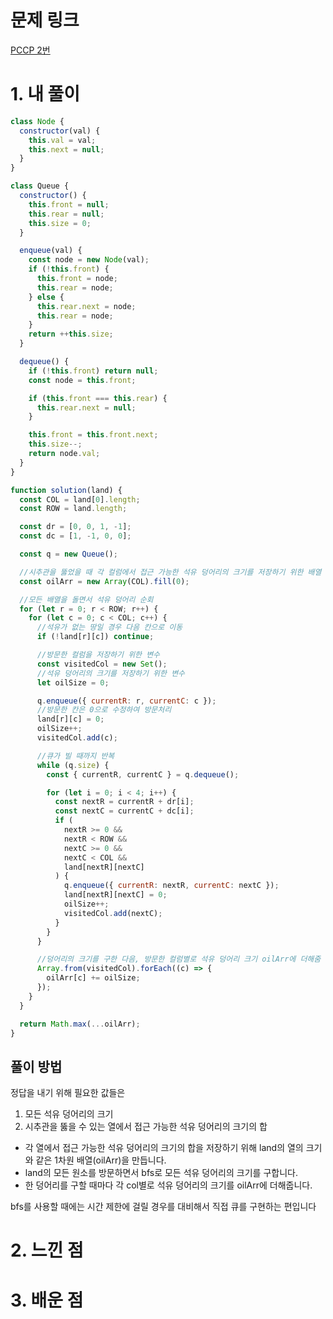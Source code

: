# 문제 링크

[PCCP 2번](https://school.programmers.co.kr/learn/courses/30/lessons/250136)

# 1. 내 풀이

```js
class Node {
  constructor(val) {
    this.val = val;
    this.next = null;
  }
}

class Queue {
  constructor() {
    this.front = null;
    this.rear = null;
    this.size = 0;
  }

  enqueue(val) {
    const node = new Node(val);
    if (!this.front) {
      this.front = node;
      this.rear = node;
    } else {
      this.rear.next = node;
      this.rear = node;
    }
    return ++this.size;
  }

  dequeue() {
    if (!this.front) return null;
    const node = this.front;

    if (this.front === this.rear) {
      this.rear.next = null;
    }

    this.front = this.front.next;
    this.size--;
    return node.val;
  }
}

function solution(land) {
  const COL = land[0].length;
  const ROW = land.length;

  const dr = [0, 0, 1, -1];
  const dc = [1, -1, 0, 0];

  const q = new Queue();

  //시추관을 뚫었을 때 각 컬럼에서 접근 가능한 석유 덩어리의 크기를 저장하기 위한 배열
  const oilArr = new Array(COL).fill(0);

  //모든 배열을 돌면서 석유 덩어리 순회
  for (let r = 0; r < ROW; r++) {
    for (let c = 0; c < COL; c++) {
      //석유가 없는 땅일 경우 다음 칸으로 이동
      if (!land[r][c]) continue;

      //방문한 컬럼을 저장하기 위한 변수
      const visitedCol = new Set();
      //석유 덩어리의 크기를 저장하기 위한 변수
      let oilSize = 0;

      q.enqueue({ currentR: r, currentC: c });
      //방문한 칸은 0으로 수정하여 방문처리
      land[r][c] = 0;
      oilSize++;
      visitedCol.add(c);

      //큐가 빌 때까지 반복
      while (q.size) {
        const { currentR, currentC } = q.dequeue();

        for (let i = 0; i < 4; i++) {
          const nextR = currentR + dr[i];
          const nextC = currentC + dc[i];
          if (
            nextR >= 0 &&
            nextR < ROW &&
            nextC >= 0 &&
            nextC < COL &&
            land[nextR][nextC]
          ) {
            q.enqueue({ currentR: nextR, currentC: nextC });
            land[nextR][nextC] = 0;
            oilSize++;
            visitedCol.add(nextC);
          }
        }
      }

      //덩어리의 크기를 구한 다음, 방문한 컬럼별로 석유 덩어리 크기 oilArr에 더해줌
      Array.from(visitedCol).forEach((c) => {
        oilArr[c] += oilSize;
      });
    }
  }

  return Math.max(...oilArr);
}
```

## 풀이 방법

정답을 내기 위해 필요한 값들은

1. 모든 석유 덩어리의 크기
2. 시추관을 뚫을 수 있는 열에서 접근 가능한 석유 덩어리의 크기의 합

- 각 열에서 접근 가능한 석유 덩어리의 크기의 합을 저장하기 위해 land의 열의 크기와 같은 1차원 배열(oilArr)을 만듭니다.
- land의 모든 원소를 방문하면서 bfs로 모든 석유 덩어리의 크기를 구합니다.
- 한 덩어리를 구할 때마다 각 col별로 석유 덩어리의 크기를 oilArr에 더해줍니다.

bfs를 사용할 때에는 시간 제한에 걸릴 경우를 대비해서 직접 큐를 구현하는 편입니다

# 2. 느낀 점

# 3. 배운 점
